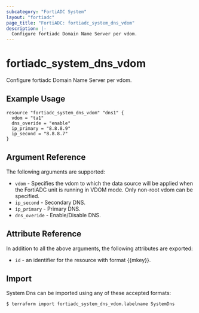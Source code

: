 ```yaml
---
subcategory: "FortiADC System"
layout: "fortiadc"
page_title: "FortiADC: fortiadc_system_dns_vdom"
description: |-
  Configure fortiadc Domain Name Server per vdom.
---
```


# fortiadc_system_dns_vdom
Configure fortiadc Domain Name Server per vdom.

## Example Usage
```hcl
resource "fortiadc_system_dns_vdom" "dns1" {
  vdom = "ta1"
  dns_overide = "enable"
  ip_primary = "8.8.8.9"
  ip_second = "8.8.8.7"
}

```

## Argument Reference

The following arguments are supported:

* `vdom` - Specifies the vdom to which the data source will be applied when the FortiADC unit is running in VDOM mode. Only non-root vdom can be specified.
* `ip_second` - Secondary DNS. 
* `ip_primary` - Primary DNS.
* `dns_overide` - Enable/Disable DNS. 

## Attribute Reference

In addition to all the above arguments, the following attributes are exported:
* `id` - an identifier for the resource with format {{mkey}}.

## Import
 System Dns can be imported using any of these accepted formats:
```
$ terraform import fortiadc_system_dns_vdom.labelname SystemDns
```
